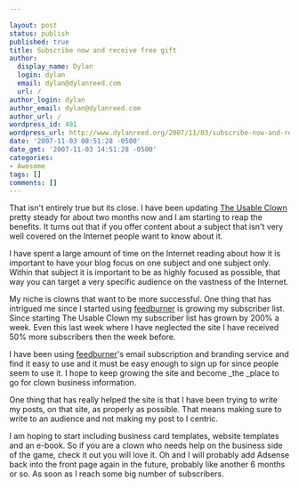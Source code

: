 ```yaml
---

layout: post
status: publish
published: true
title: Subscribe now and receive free gift
author:
  display_name: Dylan
  login: dylan
  email: dylan@dylanreed.com
  url: /
author_login: dylan
author_email: dylan@dylanreed.com
author_url: /
wordpress_id: 481
wordpress_url: http://www.dylanreed.org/2007/11/03/subscribe-now-and-receive-free-gift/
date: '2007-11-03 08:51:28 -0500'
date_gmt: '2007-11-03 14:51:28 -0500'
categories:
- Awesome
tags: []
comments: []
---
```


That isn't entirely true but its close. I have been updating [The Usable Clown][1] pretty steady for about two months now and I am starting to reap the benefits. It turns out that if you offer content about a subject that isn't very well covered on the Internet people want to know about it. 

   [1]: http://www.clownusability.com

I have spent a large amount of time on the Internet reading about how it is important to have your blog focus on one subject and one subject only. Within that subject it is important to be as highly focused as possible, that way you can target a very specific  audience on the vastness of the Internet.

My niche is clowns that want to be more successful. One thing that has intrigued me since I started using [feedburner][2] is growing my subscriber list. Since starting The Usable Clown my subscriber list has grown by 200% a week. Even this last week where I have neglected the site I have received 50% more subscribers then the week before. 

   [2]: http://www.feedburner.com

I have been using [feedburner][3]'s email subscription and branding service and find it easy to use and it must be easy enough to sign up for since people seem to use it. I hope to keep growing the site and become _the _place to go for clown business information. 

   [3]: http://www.feedburner.com

One thing that has really helped the site is that I have been trying to write my posts, on that site, as properly as possible. That means making sure to write to an audience and not making my post to I centric. 

I am hoping to start including business card templates, website templates and an e-book. So if you are a clown who needs help on the business side of the game, check it out you will love it. Oh and I will probably add Adsense back into the front page again in the future, probably like another 6 months or so. As soon as I reach some big number of subscribers.
